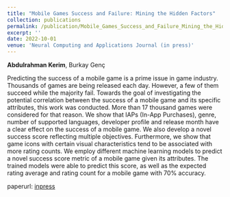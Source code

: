 ```yaml
---
title: "Mobile Games Success and Failure: Mining the Hidden Factors"
collection: publications
permalink: /publication/Mobile_Games_Success_and_Failure_Mining_the_Hidden_Factors_NCAA_2022
excerpt: ''
date: 2022-10-01
venue: 'Neural Computing and Applications Journal (in press)'
---
```

**Abdulrahman Kerim**, Burkay Genç

Predicting the success of a mobile game is a prime issue in game industry. Thousands
of games are being released each day. However, a few of them succeed while the
majority fail. Towards the goal of investigating the potential correlation between the
success of a mobile game and its specific attributes, this work was conducted. More
than 17 thousand games were considered for that reason. We show that IAPs (In-App
Purchases), genre, number of supported languages, developer profile and release
month have a clear effect on the success of a mobile game. We also develop a novel
success score reflecting multiple objectives. Furthermore, we show that game icons
with certain visual characteristics tend to be associated with more rating counts. We
employ different machine learning models to predict a novel success score metric of a
mobile game given its attributes. The trained models were able to predict this score, as
well as the expected rating average and rating count for a mobile game with 70%
accuracy.

paperurl: [inpress](https://doi.org/)

